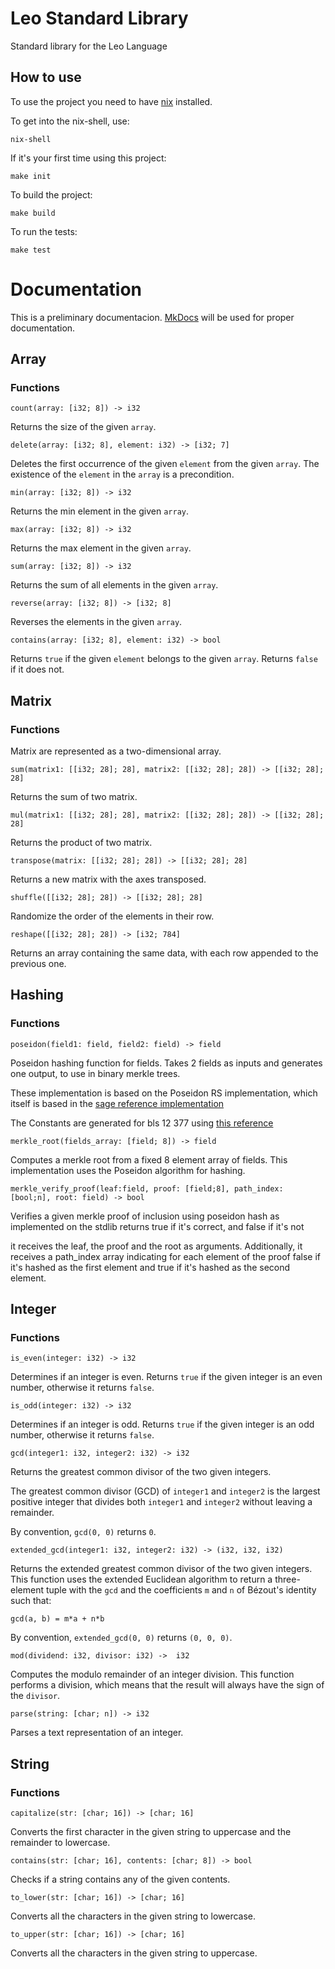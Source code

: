 # Leo Standard Library

Standard library for the Leo Language

## How to use

To use the project you need to have [nix](https://nix.dev/tutorials/install-nix) installed.

To get into the nix-shell, use:

`nix-shell`

If it's your first time using this project:

`make init`

To build the project:

`make build`

To run the tests:

`make test`

# Documentation

This is a preliminary documentacion. [MkDocs](https://www.mkdocs.org/) will be used for proper documentation.

## Array

### Functions

```
count(array: [i32; 8]) -> i32
```
Returns the size of the given `array`. 

```
delete(array: [i32; 8], element: i32) -> [i32; 7]
```
Deletes the first occurrence of the given `element` from the given `array`. The existence of the `element` in the `array` is a precondition. 

```
min(array: [i32; 8]) -> i32
```
Returns the min element in the given `array`.

```
max(array: [i32; 8]) -> i32
```
Returns the max element in the given `array`.

```
sum(array: [i32; 8]) -> i32
```
Returns the sum of all elements in the given `array`.

```
reverse(array: [i32; 8]) -> [i32; 8]
```
Reverses the elements in the given `array`.

```
contains(array: [i32; 8], element: i32) -> bool
```
Returns `true` if the given `element` belongs to the given `array`. Returns `false` if it does not.

## Matrix

### Functions
Matrix are represented as a two-dimensional array.
```
sum(matrix1: [[i32; 28]; 28], matrix2: [[i32; 28]; 28]) -> [[i32; 28]; 28]
```
Returns the sum of two matrix. 

```
mul(matrix1: [[i32; 28]; 28], matrix2: [[i32; 28]; 28]) -> [[i32; 28]; 28]
```
Returns the product of two matrix. 

```
transpose(matrix: [[i32; 28]; 28]) -> [[i32; 28]; 28]
```
Returns a new matrix with the axes transposed.

```
shuffle([[i32; 28]; 28]) -> [[i32; 28]; 28]
```
Randomize the order of the elements in their row.

```
reshape([[i32; 28]; 28]) -> [i32; 784]
```
Returns an array containing the same data, with each row appended to the previous one.

## Hashing

### Functions
```
poseidon(field1: field, field2: field) -> field
```
Poseidon hashing function for fields.
Takes 2 fields as inputs and generates one output, to use in binary merkle trees.

These implementation is based on the Poseidon RS implementation, which itself is based in the 
[sage reference implementation](https://extgit.iaik.tugraz.at/krypto/hadeshash/-/blob/master/code/poseidonperm_x5_254_3.sage)
    
The Constants are generated for bls 12 377 using [this reference](https://extgit.iaik.tugraz.at/krypto/hadeshash/-/blob/master/code/generate_parameters_grain.sage)

```
merkle_root(fields_array: [field; 8]) -> field
```
Computes a merkle root from a fixed 8 element array of fields.
This implementation uses the Poseidon algorithm for hashing.

```
merkle_verify_proof(leaf:field, proof: [field;8], path_index: [bool;n], root: field) -> bool
```
Verifies a given merkle proof of inclusion using poseidon hash as implemented on the stdlib
returns true if it's correct, and false if it's not

it receives the leaf, the proof and the root as arguments. Additionally, it receives a path_index array indicating for each element of the proof false if it's hashed as the first element and true if it's hashed as the second element.

## Integer

### Functions

```
is_even(integer: i32) -> i32
```
Determines if an integer is even.
Returns `true` if the given integer is an even number, otherwise it returns `false`.

```
is_odd(integer: i32) -> i32
```
Determines if an integer is odd.
Returns `true` if the given integer is an odd number, otherwise it returns `false`.

```
gcd(integer1: i32, integer2: i32) -> i32
```
Returns the greatest common divisor of the two given integers.

The greatest common divisor (GCD) of `integer1` and `integer2` is the largest positive integer that divides both `integer1` and `integer2` without leaving a remainder.

By convention, `gcd(0, 0)` returns `0`.

```
extended_gcd(integer1: i32, integer2: i32) -> (i32, i32, i32)
```
Returns the extended greatest common divisor of the two given integers.
This function uses the extended Euclidean algorithm to return a three-element tuple with the `gcd` and the coefficients `m` and `n` of Bézout's identity such that:

`gcd(a, b) = m*a + n*b`

By convention, `extended_gcd(0, 0)` returns `(0, 0, 0)`.

```
mod(dividend: i32, divisor: i32) ->  i32
```
Computes the modulo remainder of an integer division.
This function performs a division, which means that the result will always have the sign of the `divisor`.

```
parse(string: [char; n]) -> i32
```
Parses a text representation of an integer.

## String

### Functions

```
capitalize(str: [char; 16]) -> [char; 16]
```
Converts the first character in the given string to uppercase and the remainder to lowercase.

```
contains(str: [char; 16], contents: [char; 8]) -> bool
```
Checks if a string contains any of the given contents.

```
to_lower(str: [char; 16]) -> [char; 16]
```
Converts all the characters in the given string to lowercase.

```
to_upper(str: [char; 16]) -> [char; 16]
```
Converts all the characters in the given string to uppercase.
